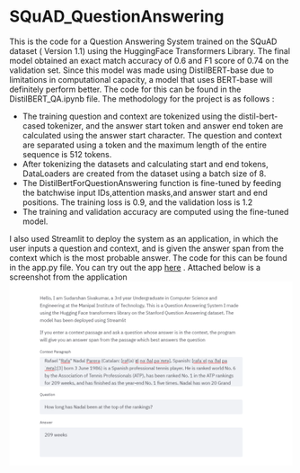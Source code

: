 # SQuAD_QuestionAnswering
This is the code for a Question Answering System trained on the SQuAD dataset ( Version 1.1) using the HuggingFace Transformers Library. The final model obtained an exact match accuracy of 0.6  and F1 score of 0.74 on the validation set. Since this model was made using DistilBERT-base due to limitations in computational capacity, a model that uses BERT-base will definitely perform better. The code for this can be found in the DistilBERT_QA.ipynb file. The methodology for the project is as follows : 
  * The training question and context are tokenized using the distil-bert-cased tokenizer, and the answer start token and answer end token are calculated using the answer start character.  The question and context are separated using a <SEP> token and the maximum length of the entire sequence is 512 tokens.
  * After tokenizing the datasets and calculating start and end tokens, DataLoaders are created from the dataset using a batch size of 8.
  * The DistilBertForQuestionAnswering function is fine-tuned by feeding the batchwise input IDs,attention masks,and answer start and end positions. The training loss is 0.9, and the validation loss is 1.2 
  * The training and validation accuracy are computed using the fine-tuned model.  
 
 I also used Streamlit to deploy the system as an application, in which the user inputs a question and context, and is given the answer span from the context which is the most probable answer. The code for this can be found in the app.py file.  You can try out the app [here](https://github.com/Indrajit-AI-Research/SQuAD_QuestionAnswering/blob/main/app.py) . Attached below is a screenshot from the application
 ![A screenshot from the application](Deployed_QA_Model.PNG)
